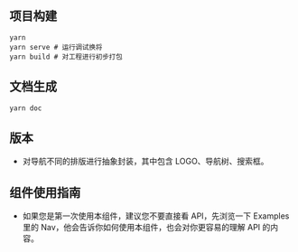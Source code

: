 ## 项目构建

```
yarn
yarn serve # 运行调试换将
yarn build # 对工程进行初步打包
```

## 文档生成

```
yarn doc
```


## 版本

- 对导航不同的排版进行抽象封装，其中包含 LOGO、导航树、搜索框。

## 组件使用指南

- 如果您是第一次使用本组件，建议您不要直接看 API，先浏览一下 Examples 里的 Nav，他会告诉你如何使用本组件，也会对你更容易的理解 API 的内容。
